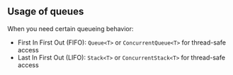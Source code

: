 ## Usage of queues

When you need certain queueing behavior:

- First In First Out (FIFO): `Queue<T>` or `ConcurrentQueue<T>` for thread-safe access
- Last In First Out (LIFO): `Stack<T>` or `ConcurrentStack<T>` for thread-safe access